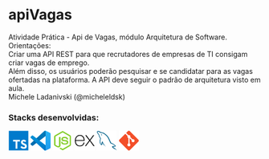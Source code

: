 # apiVagas

<p>Atividade Prática - Api de Vagas, módulo Arquitetura de Software.<br>
   Orientações:<br>
   Criar uma API REST para que recrutadores de empresas de TI consigam criar vagas de emprego.<br>
   Além disso, os usuários poderão pesquisar e se candidatar para as vagas ofertadas na plataforma. A API deve seguir o padrão de arquitetura visto em aula.<br>
   Michele Ladanivski (@micheleldsk)</p>

<h3>Stacks desenvolvidas:</h3>
<div style="display: inline_block" align="">
    <img align="center" alt="" height="40em" width="40em" src="https://raw.githubusercontent.com/devicons/devicon/master/icons/typescript/typescript-plain.svg">
    <img align="center" alt="" height="40em" width="40em" src="https://raw.githubusercontent.com/devicons/devicon/master/icons/vscode/vscode-original.svg">
    <img align="center" alt="" height="40em" width="40em" src="https://raw.githubusercontent.com/devicons/devicon/master/icons/nodejs/nodejs-original.svg">
    <img align="center" alt="" height="40em" width="40em" src="https://raw.githubusercontent.com/devicons/devicon/master/icons/express/express-original.svg">
    <img align="center" alt="" height="40em" width="40em" src="https://raw.githubusercontent.com/devicons/devicon/master/icons/mysql/mysql-original.svg">
    <img align="center" alt="" height="40em" width="40em" src="https://raw.githubusercontent.com/devicons/devicon/master/icons/git/git-original.svg">



